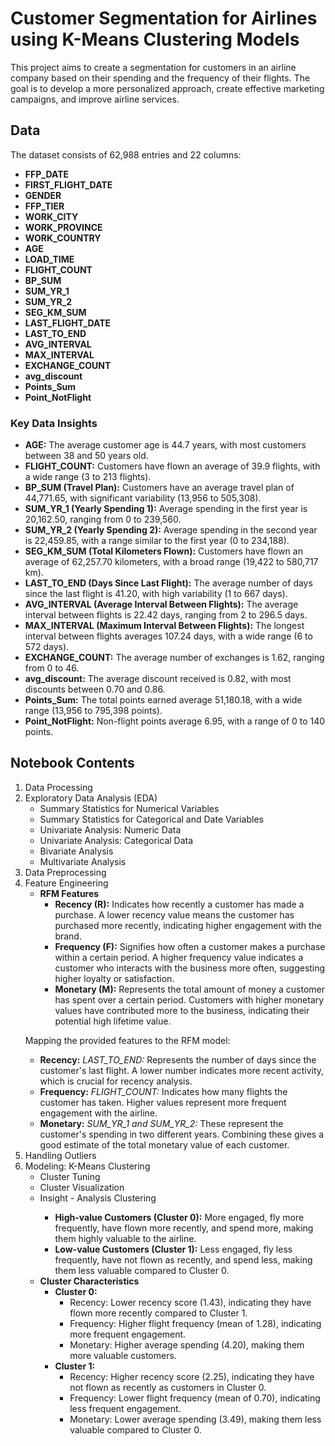 <!DOCTYPE html>
<html lang="en">
<head>
    <meta charset="UTF-8">
    <meta name="viewport" content="width=device-width, initial-scale=1.0">
  
</head>
<body>

<h1>Customer Segmentation for Airlines using K-Means Clustering Models</h1>

<p>This project aims to create a segmentation for customers in an airline company based on their spending and the frequency of their flights. The goal is to develop a more personalized approach, create effective marketing campaigns, and improve airline services.</p>

<h2>Data</h2>
<p>The dataset consists of 62,988 entries and 22 columns:</p>
<ul>
    <li><strong>FFP_DATE</strong></li>
    <li><strong>FIRST_FLIGHT_DATE</strong></li>
    <li><strong>GENDER</strong></li>
    <li><strong>FFP_TIER</strong></li>
    <li><strong>WORK_CITY</strong></li>
    <li><strong>WORK_PROVINCE</strong></li>
    <li><strong>WORK_COUNTRY</strong></li>
    <li><strong>AGE</strong></li>
    <li><strong>LOAD_TIME</strong></li>
    <li><strong>FLIGHT_COUNT</strong></li>
    <li><strong>BP_SUM</strong></li>
    <li><strong>SUM_YR_1</strong></li>
    <li><strong>SUM_YR_2</strong></li>
    <li><strong>SEG_KM_SUM</strong></li>
    <li><strong>LAST_FLIGHT_DATE</strong></li>
    <li><strong>LAST_TO_END</strong></li>
    <li><strong>AVG_INTERVAL</strong></li>
    <li><strong>MAX_INTERVAL</strong></li>
    <li><strong>EXCHANGE_COUNT</strong></li>
    <li><strong>avg_discount</strong></li>
    <li><strong>Points_Sum</strong></li>
    <li><strong>Point_NotFlight</strong></li>
</ul>

<h3>Key Data Insights</h3>
<ul>
    <li><strong>AGE:</strong> The average customer age is 44.7 years, with most customers between 38 and 50 years old.</li>
    <li><strong>FLIGHT_COUNT:</strong> Customers have flown an average of 39.9 flights, with a wide range (3 to 213 flights).</li>
    <li><strong>BP_SUM (Travel Plan):</strong> Customers have an average travel plan of 44,771.65, with significant variability (13,956 to 505,308).</li>
    <li><strong>SUM_YR_1 (Yearly Spending 1):</strong> Average spending in the first year is 20,162.50, ranging from 0 to 239,560.</li>
    <li><strong>SUM_YR_2 (Yearly Spending 2):</strong> Average spending in the second year is 22,459.85, with a range similar to the first year (0 to 234,188).</li>
    <li><strong>SEG_KM_SUM (Total Kilometers Flown):</strong> Customers have flown an average of 62,257.70 kilometers, with a broad range (19,422 to 580,717 km).</li>
    <li><strong>LAST_TO_END (Days Since Last Flight):</strong> The average number of days since the last flight is 41.20, with high variability (1 to 667 days).</li>
    <li><strong>AVG_INTERVAL (Average Interval Between Flights):</strong> The average interval between flights is 22.42 days, ranging from 2 to 296.5 days.</li>
    <li><strong>MAX_INTERVAL (Maximum Interval Between Flights):</strong> The longest interval between flights averages 107.24 days, with a wide range (6 to 572 days).</li>
    <li><strong>EXCHANGE_COUNT:</strong> The average number of exchanges is 1.62, ranging from 0 to 46.</li>
    <li><strong>avg_discount:</strong> The average discount received is 0.82, with most discounts between 0.70 and 0.86.</li>
    <li><strong>Points_Sum:</strong> The total points earned average 51,180.18, with a wide range (13,956 to 795,398 points).</li>
    <li><strong>Point_NotFlight:</strong> Non-flight points average 6.95, with a range of 0 to 140 points.</li>
</ul>

<h2>Notebook Contents</h2>
<ol>
    <li>Data Processing</li>
    <li>Exploratory Data Analysis (EDA)
        <ul>
            <li>Summary Statistics for Numerical Variables</li>
            <li>Summary Statistics for Categorical and Date Variables</li>
            <li>Univariate Analysis: Numeric Data</li>
            <li>Univariate Analysis: Categorical Data</li>
            <li>Bivariate Analysis</li>
            <li>Multivariate Analysis</li>
        </ul>
    </li>
    <li>Data Preprocessing</li>
    <li>Feature Engineering
        <ul>
            <li><strong>RFM Features</strong>
                <ul>
                    <li><strong>Recency (R):</strong> Indicates how recently a customer has made a purchase. A lower recency value means the customer has purchased more recently, indicating higher engagement with the brand.</li>
                    <li><strong>Frequency (F):</strong> Signifies how often a customer makes a purchase within a certain period. A higher frequency value indicates a customer who interacts with the business more often, suggesting higher loyalty or satisfaction.</li>
                    <li><strong>Monetary (M):</strong> Represents the total amount of money a customer has spent over a certain period. Customers with higher monetary values have contributed more to the business, indicating their potential high lifetime value.</li>
                </ul>
            </li>
        </ul>
        <p>Mapping the provided features to the RFM model:</p>
        <ul>
            <li><strong>Recency:</strong> <em>LAST_TO_END:</em> Represents the number of days since the customer's last flight. A lower number indicates more recent activity, which is crucial for recency analysis.</li>
            <li><strong>Frequency:</strong> <em>FLIGHT_COUNT:</em> Indicates how many flights the customer has taken. Higher values represent more frequent engagement with the airline.</li>
            <li><strong>Monetary:</strong> <em>SUM_YR_1 and SUM_YR_2:</em> These represent the customer's spending in two different years. Combining these gives a good estimate of the total monetary value of each customer.</li>
        </ul>
    </li>
    <li>Handling Outliers</li>
    <li>Modeling: K-Means Clustering
        <ul>
            <li>Cluster Tuning</li>
            <li>Cluster Visualization</li>
            <li>Insight - Analysis Clustering</li>
            <ul>
                <li><strong>High-value Customers (Cluster 0):</strong> More engaged, fly more frequently, have flown more recently, and spend more, making them highly valuable to the airline.</li>
                <li><strong>Low-value Customers (Cluster 1):</strong> Less engaged, fly less frequently, have not flown as recently, and spend less, making them less valuable compared to Cluster 0.</li>
            </ul>
            <li><strong>Cluster Characteristics</strong>
                <ul>
                    <li><strong>Cluster 0:</strong>
                        <ul>
                            <li>Recency: Lower recency score (1.43), indicating they have flown more recently compared to Cluster 1.</li>
                            <li>Frequency: Higher flight frequency (mean of 1.28), indicating more frequent engagement.</li>
                            <li>Monetary: Higher average spending (4.20), making them more valuable customers.</li>
                        </ul>
                    </li>
                    <li><strong>Cluster 1:</strong>
                        <ul>
                            <li>Recency: Higher recency score (2.25), indicating they have not flown as recently as customers in Cluster 0.</li>
                            <li>Frequency: Lower flight frequency (mean of 0.70), indicating less frequent engagement.</li>
                            <li>Monetary: Lower average spending (3.49), making them less valuable compared to Cluster 0.</li>
                        </ul>
                    </li>
                </ul>
            </li>
        </ul>
    </li>
</ol>

</body>
</html>
